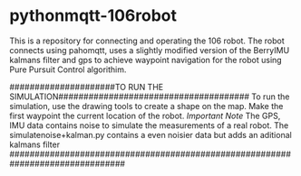 # pythonmqtt-106robot



This is a repository for connecting and operating the 106 robot. The robot connects using pahomqtt, uses a slightly modified version of the BerryIMU kalmans filter and gps to achieve waypoint navigation for the robot using Pure Pursuit Control algorithim. 


#####################TO RUN THE SIMULATION######################################
To run the simulation, use the drawing tools to create a shape on the map. Make the first waypoint the current location of the robot.
*Important Note*
   The GPS, IMU data contains noise to simulate the measurements of a real robot. The simulatenoise+kalman.py contains a even noisier data but adds an aditional kalmans filter
###############################################################################
